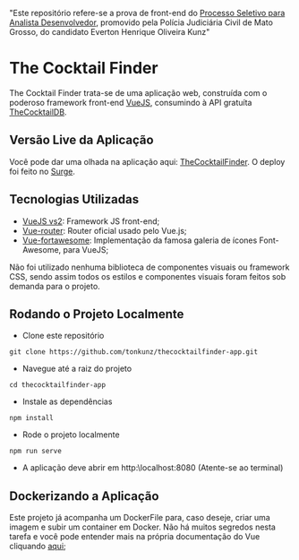 "Este repositório refere-se a prova de front-end do [Processo Seletivo para Analista Desenvolvedor](https://drive.google.com/file/d/1u18xzDJv15Nbp8Y0VkAg_vlbxMjgzReL/view), promovido pela Polícia Judiciária Civil de Mato Grosso, do candidato Everton Henrique Oliveira Kunz"

# The Cocktail Finder

The Cocktail Finder trata-se de uma aplicação web, construída com o poderoso framework front-end [VueJS](https://vuejs.org/), consumindo à API gratuíta [TheCocktailDB](https://www.thecocktaildb.com/api.php).

## Versão Live da Aplicação

Você pode dar uma olhada na aplicação aqui: [TheCocktailFinder](https://thecocktailfinder.surge.sh/). O deploy foi feito no [Surge](https://surge.sh/).

## Tecnologias Utilizadas

 - [VueJS vs2](https://vuejs.org/): Framework JS front-end;
 - [Vue-router](https://router.vuejs.org/): Router oficial usado pelo Vue.js;
 - [Vue-fortawesome](https://www.npmjs.com/package/@fortawesome/vue-fontawesome): Implementação da famosa galeria de ícones Font-Awesome, para VueJS;

 Não foi utilizado nenhuma biblioteca de componentes visuais ou framework CSS, sendo assim todos os estilos e componentes visuais foram feitos sob demanda para o projeto.

## Rodando o Projeto Localmente

 - Clone este repositório 
 ```
 git clone https://github.com/tonkunz/thecocktailfinder-app.git
 ```

- Navegue até a raiz do projeto
```
cd thecocktailfinder-app
```

- Instale as dependências
```
npm install
```

- Rode o projeto localmente
```
npm run serve
```

- A aplicação deve abrir em http:\\localhost:8080 (Atente-se ao terminal)


## Dockerizando a Aplicação

Este projeto já acompanha um DockerFile para, caso deseje, criar uma imagem e subir um container em Docker. Não há muitos segredos nesta tarefa e você pode entender mais na própria documentação do Vue cliquando [aqui](https://br.vuejs.org/v2/cookbook/dockerize-vuejs-app.html);
